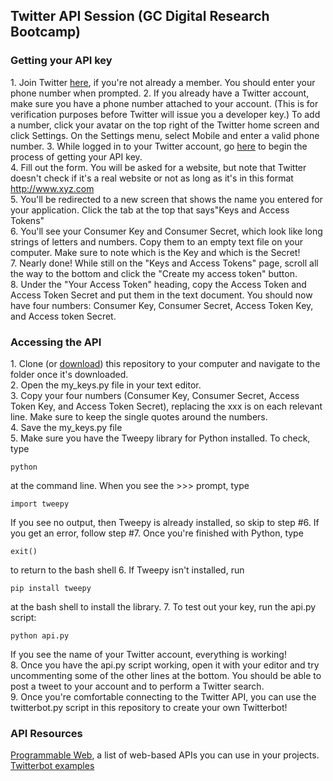 ## Twitter API Session (GC Digital Research Bootcamp)

### Getting your API key

1\. Join Twitter [here](https://twitter.com/signup?lang=en), if you're not already a member. You should enter your phone number when prompted.
2\. If you already have a Twitter account, make sure you have a phone number attached to your account. (This is for verification purposes before Twitter will issue you a developer key.) To add a number, click your avatar on the top right of the Twitter home screen and click Settings. On the Settings menu, select Mobile and enter a valid phone number.
3\. While logged in to your Twitter account, go [here](https://dev.twitter.com/apps/new) to begin the process of getting your API key.  
4\. Fill out the form. You will be asked for a website, but note that Twitter doesn't check if it's a real website or not as long as it's in this format http://www.xyz.com  
5\. You'll be redirected to a new screen that shows the name you entered for your application. Click the tab at the top that says"Keys and Access Tokens"  
6\. You'll see your Consumer Key and Consumer Secret, which look like long strings of letters and numbers. Copy them to an empty text file on your computer. Make sure to note which is the Key and which is the Secret!  
7\. Nearly done! While still on the "Keys and Access Tokens" page, scroll all the way to the bottom and click the "Create my access token" button.  
8\. Under the "Your Access Token" heading, copy the Access Token and Access Token Secret and put them in the text document. You should now  have four numbers: Consumer Key, Consumer Secret, Access Token Key, and Access token Secret.  

### Accessing the API

1\. Clone (or [download](https://github.com/smythp/twitter-workshop/archive/master.zip)) this repository to your computer and navigate to the folder once it's downloaded.  
2\. Open the my_keys.py file in your text editor.  
3\. Copy your four numbers (Consumer Key, Consumer Secret, Access Token Key, and Access Token Secret), replacing the xxx is on each relevant line. Make sure to keep the single quotes around the numbers.  
4\. Save the my_keys.py file  
5\. Make sure you have the Tweepy library for Python installed. To check, type

	python

at the command line. When you see the >>> prompt, type

    import tweepy

If you see no output, then Tweepy is already installed, so skip to step #6. If you get an error, follow step #7. Once you're finished with Python, type

    exit()

to return to the bash shell
6\. If Tweepy isn't installed, run

	pip install tweepy

at the bash shell to install the library.
7\. To test out your key, run the api.py script:

	python api.py

If you see the name of your Twitter account, everything is working!  
8\. Once you have the api.py script working, open it with your editor and try uncommenting some of the other lines at the bottom. You should be able to post a tweet to your account and to perform a Twitter search.  
9\. Once you're comfortable connecting to the Twitter API, you can use the twitterbot.py script in this repository to create your own Twitterbot!  


### API Resources

[Programmable Web](http://www.programmableweb.com), a list of web-based APIs you can use in your projects.  
[Twitterbot examples](http://nymag.com/following/2015/11/12-weirdest-funniest-smartest-twitter-bots.html)  

